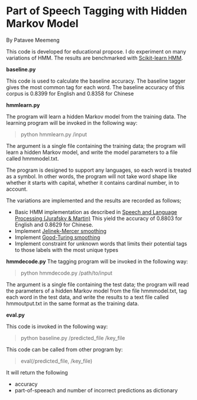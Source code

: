 # Part of Speech Tagging with Hidden Markov Model
By Patavee Meemeng

This code is developed for educational propose. I do experiment on many variations of HMM. The results are benchmarked with [Scikit-learn HMM](http://scikit-learn.sourceforge.net/stable/modules/hmm.html).

**baseline.py**

This code is used to calculate the baseline accuracy. The baseline tagger gives the most common tag for each word. The baseline accuracy of this corpus is 0.8399 for English and 0.8358 for Chinese


**hmmlearn.py**

The program will learn a hidden Markov model from the training data. The learning program will be invoked in the following way:

> python hmmlearn.py /input


The argument is a single file containing the training data; the program will learn a hidden Markov model, and write the model parameters to a file called hmmmodel.txt. 

The program is designed to support any languages, so each word is treated as a symbol. In other words, the program will not take word shape like whether it starts with capital, whether it contains cardinal number, in to account.

The variations are implemented and the results are recorded as follows;

* Basic HMM implementation as described in [Speech and Language Processing (Jurafsky & Martin)](https://web.stanford.edu/~jurafsky/slp3/10.pdf) This yield the accuracy of 0.8803 for English and 0.8629 for Chinese.
* Implement [Jelinek-Mercer smoothing](https://nlp.stanford.edu/~wcmac/papers/20050421-smoothing-tutorial.pdf)
* Implement [Good-Turing smoothing](https://nlp.stanford.edu/~wcmac/papers/20050421-smoothing-tutorial.pdf)
* Implement constraint for unknown words that limits their potential tags to those labels with the most unique types 


**hmmdecode.py**
The tagging program will be invoked in the following way:

> python hmmdecode.py /path/to/input

The argument is a single file containing the test data; the program will read the parameters of a hidden Markov model from the file hmmmodel.txt, tag each word in the test data, and write the results to a text file called hmmoutput.txt in the same format as the training data.


**eval.py**

This code is invoked in the following way:
> python baseline.py /predicted_file /key_file

This code can be called from other program by:
>eval(/predicted_file, /key_file)

It will return the following 
* accuracy 
* part-of-speeach and number of incorrect predictions as dictionary